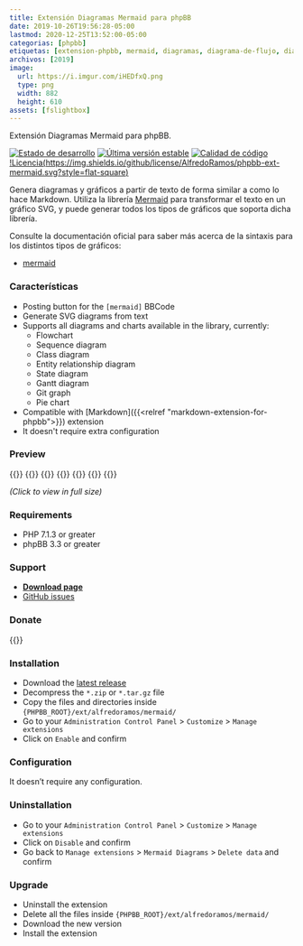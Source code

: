 ```yaml
---
title: Extensión Diagramas Mermaid para phpBB
date: 2019-10-26T19:56:28-05:00
lastmod: 2020-12-25T13:52:00-05:00
categorias: [phpbb]
etiquetas: [extension-phpbb, mermaid, diagramas, diagrama-de-flujo, diagrama-de-secuencia, diagrama-de-gantt, diagrama-de-clase, diagrama-de-entidad-relacion, diagrama-de-estado, grafico-git, grafico-circular, bbcode, svg]
archivos: [2019]
image:
  url: https://i.imgur.com/iHEDfxQ.png
  type: png
  width: 882
  height: 610
assets: [fslightbox]
---
```

Extensión Diagramas Mermaid para phpBB.

[![Estado de desarrollo](https://img.shields.io/github/workflow/status/AlfredoRamos/phpbb-ext-mermaid/GitHub%20Actions%20CI?style=flat-square)](https://github.com/AlfredoRamos/phpbb-ext-mermaid/actions)
[![Última versión estable](https://img.shields.io/github/tag/AlfredoRamos/phpbb-ext-mermaid.svg?label=stable&style=flat-square)](https://github.com/AlfredoRamos/phpbb-ext-mermaid/releases)
[![Calidad de código](https://img.shields.io/codacy/grade/6ca752c34b9d4b66b7eb1c5de12af765.svg?style=flat-square)](https://app.codacy.com/gh/AlfredoRamos/phpbb-ext-mermaid/dashboard)
[!Licencia(https://img.shields.io/github/license/AlfredoRamos/phpbb-ext-mermaid.svg?style=flat-square)](https://raw.githubusercontent.com/AlfredoRamos/phpbb-ext-mermaid/master/license.txt)

Genera diagramas y gráficos a partir de texto de forma similar a como lo hace Markdown. Utiliza la librería [Mermaid](https://github.com/mermaid-js/mermaid) para transformar el texto en un gráfico SVG, y puede generar todos los tipos de gráficos que soporta dicha librería.

Consulte la documentación oficial para saber más acerca de la sintaxis para los distintos tipos de gráficos:

- [mermaid](https://mermaid-js.github.io/mermaid/)

<!--more-->
### Características

- Posting button for the `[mermaid]` BBCode
- Generate SVG diagrams from text
- Supports all diagrams and charts available in the library, currently:
	- Flowchart
	- Sequence diagram
	- Class diagram
	- Entity relationship diagram
	- State diagram
	- Gantt diagram
	- Git graph
	- Pie chart
- Compatible with [Markdown]({{<relref "markdown-extension-for-phpbb">}}) extension
- It doesn't require extra configuration

### Preview

{{<preview src="https://i.imgur.com/5jhoiqgb.png" link="https://i.imgur.com/5jhoiqg.png" alt="Flowchart">}}
{{<preview src="https://i.imgur.com/QPVhPuhb.png" link="https://i.imgur.com/QPVhPuh.png" alt="Sequence diagram">}}
{{<preview src="https://i.imgur.com/C1qOugrb.png" link="https://i.imgur.com/C1qOugr.png" alt="Gantt diagram">}}
{{<preview src="https://i.imgur.com/iHEDfxQb.png" link="https://i.imgur.com/iHEDfxQ.png" alt="Class diagram">}}
{{<preview src="https://i.imgur.com/jbZzc2Pb.png" link="https://i.imgur.com/jbZzc2P.png" alt="Entity relationship diagram">}}
{{<preview src="https://i.imgur.com/hDGmUm9b.png" link="https://i.imgur.com/hDGmUm9.png" alt="State diagram">}}
{{<preview src="https://i.imgur.com/WP7uiQwb.png" link="https://i.imgur.com/WP7uiQw.png" alt="Pie chart">}}

*(Click to view in full size)*

### Requirements

- PHP 7.1.3 or greater
- phpBB 3.3 or greater

### Support

- [**Download page**](https://www.phpbb.com/community/viewtopic.php?t=2527586)
- [GitHub issues](https://github.com/AlfredoRamos/phpbb-ext-mermaid/issues)

### Donate

{{<donate>}}

### Installation

- Download the [latest release](https://github.com/AlfredoRamos/phpbb-ext-mermaid/releases)
- Decompress the `*.zip` or `*.tar.gz` file
- Copy the files and directories inside `{PHPBB_ROOT}/ext/alfredoramos/mermaid/`
- Go to your `Administration Control Panel` > `Customize` > `Manage extensions`
- Click on `Enable` and confirm

### Configuration

It doesn’t require any configuration.

### Uninstallation

- Go to your `Administration Control Panel` > `Customize` > `Manage extensions`
- Click on `Disable` and confirm
- Go back to `Manage extensions` > `Mermaid Diagrams` > `Delete data` and confirm

### Upgrade

- Uninstall the extension
- Delete all the files inside `{PHPBB_ROOT}/ext/alfredoramos/mermaid/`
- Download the new version
- Install the extension
